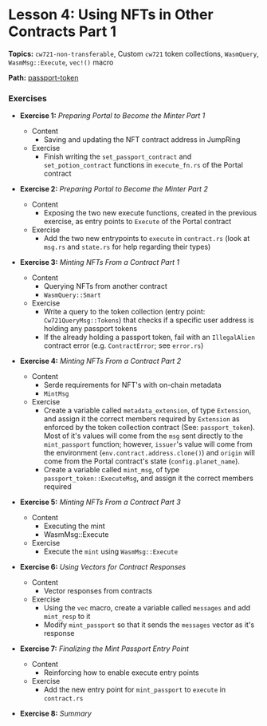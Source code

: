# Lesson 4: Using NFTs in Other Contracts Part 1

**Topics:** `cw721-non-transferable`, Custom `cw721` token collections, `WasmQuery`, `WasmMsg::Execute`, `vec!()` macro

**Path:** [passport-token](https://github.com/drewstaylor/area-52-course-2/tree/main/nft/passport-token)

### Exercises

- **Exercise 1:** _Preparing Portal to Become the Minter Part 1_
  - Content
    - Saving and updating the NFT contract address in JumpRing
  - Exercise
    - Finish writing the `set_passport_contract` and `set_potion_contract` functions in `execute_fn.rs` of the Portal contract

- **Exercise 2:** _Preparing Portal to Become the Minter Part 2_
  - Content
    - Exposing the two new execute functions, created in the previous exercise, as entry points to `Execute` of the Portal contract
  - Exercise
    - Add the two new entrypoints to `execute` in `contract.rs` (look at `msg.rs` and `state.rs` for help regarding their types)

- **Exercise 3:** _Minting NFTs From a Contract Part 1_
  - Content
    - Querying NFTs from another contract
    - `WasmQuery::Smart`
  - Exercise
    - Write a query to the token collection (entry point: `Cw721QueryMsg::Tokens`) that checks if a specific user address is holding any passport tokens
    - If the already holding a passport token, fail with an `IllegalAlien` contract error (e.g. `ContractError`; see `error.rs`)

- **Exercise 4:** _Minting NFTs From a Contract Part 2_
  - Content
    - Serde requirements for NFT's with on-chain metadata
    - `MintMsg`
  - Exercise
    - Create a variable called `metadata_extension`, of type `Extension`, and assign it the correct members required by `Extension` as enforced by the token collection contract (See: `passport_token`). Most of it's values will come from the `msg` sent directly to the `mint_passport` function; however, `issuer`'s value will come from the environment (`env.contract.address.clone()`) and `origin` will come from the Portal contract's state (`config.planet_name`).
    - Create a variable called `mint_msg`, of type `passport_token::ExecuteMsg`, and assign it the correct members required

- **Exercise 5:** _Minting NFTs From a Contract Part 3_
  - Content
    - Executing the mint
    - WasmMsg::Execute
  - Exercise
    - Execute the `mint` using `WasmMsg::Execute`

- **Exercise 6:** _Using Vectors for Contract Responses_
  - Content
    - Vector responses from contracts
  - Exercise
    - Using the `vec` macro, create a variable called `messages` and add `mint_resp` to it
    - Modify `mint_passport` so that it sends the `messages` vector as it's response

<!-- - **Exercise 7:** _Creating a New Message Type_
  - Content
    - Reinforcing Cosmos message types
  - Exercise
    - Create and add the new message type in `msg.rs` -->

- **Exercise 7:** _Finalizing the Mint Passport Entry Point_
  - Content
    - Reinforcing how to enable execute entry points
  - Exercise
    - Add the new entry point for `mint_passport` to `execute` in `contract.rs`

- **Exercise 8:** _Summary_